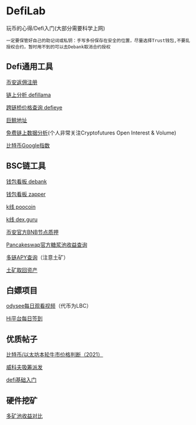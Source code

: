 # DefiLab
玩币的心得/Defi入门(大部分需要科学上网)  
```
一定要保管好自己的助记词或私钥：手写多份保存在安全的位置，尽量选择Trust钱包,不要乱授权合约，暂时用不到的可以去Debank取消合约授权
```

## Defi通用工具

[币安返佣注册](https://accounts.binance.com/zh-CN/register?ref=121306393)

[链上分析 defillama](https://defillama.com/home) 

[跨链桥价格查询 defieye](https://tools.defieye.io/bridge/)

[巨鲸地址](https://docs.google.com/spreadsheets/d/1X7aKw7XEGoGw5AX1WnX6Rs-T8BXMDg7LvC5zSHR5Wn4/htmlview)    

[免费链上数据分析](https://www.bybt.com/)(个人非常关注Cryptofutures Open Interest & Volume)

[比特币Google指数](https://trends.google.com/trends/explore?geo=US&q=bitcoin)


## BSC链工具

[钱包看板 debank](https://debank.com/) 

[钱包看板 zapper](https://zapper.fi/) 

[k线 poocoin](https://poocoin.app/) 

[k线 dex.guru](https://dex.guru/) 

[币安官方BNB节点质押](https://www.binance.org/cn/staking) 

[Pancakeswap官方糖浆池收益查询](https://bsctools.xyz/pancakeswap/pools/)  

[多链APY查询](https://apr999.com/)（注意土矿）

[土矿取回资产](https://app.yinxiang.com/fx/4a71ce54-ca44-4478-bd33-174b36534074)
[]()
[]()
[]()
[]()
[]()
[]()

## 白嫖项目
[odysee每日观看视频](https://odysee.com/$/invite/AiHE647VJ2JqtbXmT8Ca7YjoNbat1ght)（代币为LBC）

[Hi平台每日签到](https://hi.com/ClearChen)

## 优质帖子
[比特币/以太坊本轮牛市价格判断（2021）](https://www.1point3acres.com/bbs/thread-717041-1-1.html) 

[威科夫吸筹派发](https://zhuanlan.zhihu.com/p/76875345)

[defi基础入门](https://guide.defieye.io/)

## 硬件挖矿

[多矿池收益对比](https://minerstat.com/)